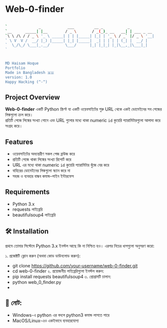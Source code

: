 # Web-0-finder

```bash

`              _            ___         __ _           _           
`__      _____| |__        / _ \       / _(_)_ __   __| | ___ _ __ 
`\ \ /\ / / _ \ '_ \ _____| | | |_____| |_| | '_ \ / _` |/ _ \ '__|
` \ V  V /  __/ |_) |_____| |_| |_____|  _| | | | | (_| |  __/ |   
`  \_/\_/ \___|_.__/       \___/      |_| |_|_| |_|\__,_|\___|_|   
`
                                                               

MD Haisam Hoque
Portfolio
Made in Bangladesh 🇧🇩
version: 1.0
Happy Hacking (^-^)
```
## Project Overview  
**Web-0-finder** একটি Python স্ক্রিপ্ট যা একটি ওয়েবসাইটের শুরু URL থেকে একই ডোমেইনের সব পেজের লিঙ্কগুলো ক্রল করে।  
প্রতিটি পেজে লিঙ্কের সংখ্যা গোনে এবং URL গুলোর মধ্যে থাকা numeric `id` কুয়েরি প্যারামিটারগুলো আলাদা করে সংগ্রহ করে।

## Features  
- ওয়েবসাইটের অভ্যন্তরীণ সকল পেজ ব্রাউজ করে  
- প্রতিটি পেজে থাকা লিঙ্কের সংখ্যা রিপোর্ট করে  
- URL এর মধ্যে থাকা numeric `id` কুয়েরি প্যারামিটার খুঁজে বের করে  
- বাহিরের ডোমেইনের লিঙ্কগুলো স্ক্যান করে না  
- সহজ ও ব্যবহার বান্ধব কমান্ড-লাইন ইন্টারফেস  

## Requirements  
- Python 3.x  
- requests লাইব্রেরি  
- beautifulsoup4 লাইব্রেরি  

## 🛠️ Installation
প্রথমে তোমার সিস্টেমে Python 3.x ইনস্টল আছে কি না নিশ্চিত হও। এরপর নিচের ধাপগুলো অনুসরণ করো:

১. প্রজেক্টটি ক্লোন করুন (অথবা কোড ডাউনলোড করুন):
- git clone https://github.com/your-username/web-0-finder.git
- cd web-0-finder
২. প্রয়োজনীয় লাইব্রেরিগুলো ইনস্টল করুন:
- pip install requests beautifulsoup4
৩. প্রোগ্রামটি চালান:
- python web_0_finder.py
- 
## 🔔 নোট:
- Windows-এ python এর বদলে python3 কমান্ড লাগতে পারে
- MacOS/Linux-এও একইভাবে ব্যবহারযোগ্য
